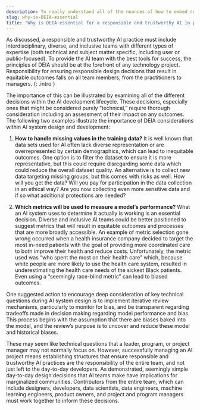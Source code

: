 ```yaml
---
description: To really understand all of the nuances of how to embed responsibility into AI systems, there is a lot of theory as to how it relates to ethics, bias and fairness, transparency and explainability, privacy and more. The challenge with all of these topics is that the space is learning by trial, thus there are no perfect answers or approaches yet. 
slug: why-is-DEIA-essential
title: "Why is DEIA essential for a responsible and trustworthy AI in practice?"
---
```


As discussed, a responsible and trustworthy AI practice must include interdisciplinary, diverse, and inclusive teams with different types of expertise (both technical and subject matter specific, including user or public-focused). To provide the AI team with the best tools for success, the principles of DEIA should be at the forefront of any technology project. Responsibility for ensuring responsible design decisions that result in equitable outcomes falls on all team members, from the practitioners to managers. 
{: .intro }

The importance of this can be illustrated by examining all of the different decisions within the AI development lifecycle. These decisions, especially ones
that might be considered purely “technical,” require thorough consideration including an assessment of their impact on any outcomes. The following two 
examples illustrate the importance of DEIA considerations within AI system design and development:

1. **How to handle missing values in the training data?** It is well known that data sets used for AI often lack diverse representation or are overrepresented by 
certain demographics, which can lead to inequitable outcomes. One option is to filter the dataset to ensure it is more representative, but this could 
require disregarding some data which could reduce the overall dataset quality. An alternative is to collect new data targeting missing groups, but this 
comes with risks as well. How will you get the data? Will you pay for participation in the data collection in an ethical way? Are you now collecting even 
more sensitive data and if so what additional protections are needed? 

2. **Which metrics will be used to measure a model’s performance?** What an AI system uses to determine it actually is working is an essential decision. Diverse 
and inclusive AI teams could be better positioned to suggest metrics that will result in equitable outcomes and processes that are more broadly accessible. An example of metric selection gone wrong occurred when a health insurance company decided to target the most in-need patients with the goal of providing more coordinated care to both improve their health and reduce costs. Unfortunately, the metric used was “who spent the most on their health care” which, because white people are more likely to use the health care system, resulted in underestimating the health care needs of the sickest Black patients. Even using a “seemingly race-blind metric” can lead to biased outcomes.

One suggested action to encourage deep consideration of key technical questions during AI system design is to implement iterative review mechanisms, 
particularly to monitor for bias, and be transparent regarding tradeoffs made in decision making regarding model performance and bias. This process begins 
with the assumption that there are biases baked into the model, and the review’s purpose is to uncover and reduce these model and historical biases.

These may seem like technical questions that a leader, program, or project manager may not normally focus on. However, successfully managing an AI project 
means establishing structures that ensure  responsible and trustworthy AI practices are the responsibility of the entire team, and not just left to the 
day-to-day developers. As demonstrated, seemingly simple day-to-day design decisions that AI teams make have implications for marginalized communities. 
Contributors from the entire team, which can include designers, developers, data scientists, data engineers, machine learning engineers, product owners, 
and project and program managers  must work together to inform these decisions. 
